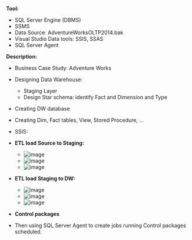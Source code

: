
<b>Tool:</b>

- SQL Server Engine (DBMS)
- SSMS
- Data Source: AdventureWorksOLTP2014.bak
- Visual Studio Data tools: SSIS, SSAS
- SQL Server Agent

<b>Description:</b>

- Business Case Study: Adventure Works
- Designing Data Warehouse:
    -   Staging Layer
    -   Design Star schema: identify Fact and Dimension and Type
-   Creating DW database
-   Creating Dim, Fact tables, View, Stored Procedure, ...
-   SSIS:
-   <b>ETL load Source to Staging: </b>
    - ![image](https://user-images.githubusercontent.com/59658937/224244013-457f8ffa-2a65-4e64-8279-944d3c47ba67.png)
    - ![image](https://user-images.githubusercontent.com/59658937/224244169-e73f7978-bfb0-439c-bbe4-f02adf0c179b.png)
    - ![image](https://user-images.githubusercontent.com/59658937/224244497-43c6099c-ade5-48f5-bb85-cd433531b4da.png)

-   <b>ETL load Staging to DW: </b>
    - ![image](https://user-images.githubusercontent.com/59658937/224246794-b8a25267-595e-4232-a0fa-929f4d3f6958.png)
    - ![image](https://user-images.githubusercontent.com/59658937/224247024-fa78af6a-c9b4-40f3-9f39-db82eedc0523.png)
    - ![image](https://user-images.githubusercontent.com/59658937/224247111-21bc1332-e916-45f9-807a-aadac11e4c6d.png)

-   <b>Control packages </b>
- Then using SQL Server Agent to create jobs running Control packages scheduled.
